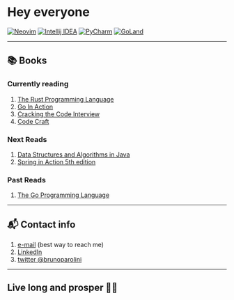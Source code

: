 # Hey everyone

[![Neovim](https://img.shields.io/badge/editor-Neovim-blue)](https://neovim.io/)
[![Intellij IDEA](https://img.shields.io/badge/editor-IntelliJ_IDEA-red)](https://www.jetbrains.com/idea/)
[![PyCharm](https://img.shields.io/badge/editor-PyCharm-green)](https://www.jetbrains.com/pycharm/)
[![GoLand](https://img.shields.io/badge/editor-GoLand-purple)](https://www.jetbrains.com/goland/)

---

## 📚 Books

### Currently reading

1. [The Rust Programming Language](https://www.amazon.com/Rust-Programming-Language-2nd/dp/1718503105/ref=sr_1_1?crid=33O0UV2AMI4FM&keywords=rust+programming+language&qid=1704223195&sprefix=rust+programim%2Caps%2C245&sr=8-1)
2. [Go In Action](https://www.amazon.com/Go-in-Action-audiobook/dp/B07KRNPBHH/ref=sr_1_1?crid=1K6W3BAANA4UC&dib=eyJ2IjoiMSJ9.UWFVlfacJkwM7L3671fD9VCOFw_1Ysy83gdTsZ3iBYSQPAu2rX7q3UrdrxV6G6ZIpcn8k5zrXK6e8DywGfUmG8A984B9yPHoQe0vwL3hLxzjargm3y6j0wTs0UygnDMDG4wH8HXERaFtCr7FL4FaAZ8eIFNiI4glFsg5Pa1xkKiVFWWKfrazJUJsbSKm-sdiyy3eQPRwzHmWXMS_hZrMz9DWCTVYeEulS7x0cH31mXs.1WpGTamfeIFNYvjm8jfE2D1tVy2fPCdoPwy1JBbP-YY&dib_tag=se&keywords=go+in+action&qid=1712589257&sprefix=go+in+acti%2Caps%2C242&sr=8-1)
3. [Cracking the Code Interview](https://www.amazon.com/Cracking-Coding-Interview-Programming-Questions/dp/0984782850/ref=sr_1_1?crid=39Z3MT0240FMI&keywords=cracking+the+coding+interview&qid=1637585581&qsid=137-6292873-9880719&s=books&sprefix=cracking%2Cstripbooks-intl-ship%2C295&sr=1-1&sres=0984782850%2CB09BGKJ3FL%2C145157827X%2CB00ISYMUR6%2CB08CMF2CQF%2C0578973839%2C1636100007%2CB09559NJKL%2CB00U2YQ1Z2%2CB08VL1BLHB%2CB09556H1Z1%2C098478280X%2CB08QBYGJH6%2C1710348615%2C1250118360%2C1517671272&srpt=ABIS_BOOK)
4. [Code Craft](https://www.amazon.com/Code-Craft-Practice-Writing-Excellent-dp-1593271190/dp/1593271190/ref=mt_other?_encoding=UTF8&me=&qid=1605027106)

### Next Reads

1. [Data Structures and Algorithms in Java](https://www.amazon.com/Data-Structures-Algorithms-Java-2nd/dp/0672324539/ref=sr_1_5?keywords=data+structures+and+algorithms&qid=1650290150&s=books&sprefix=data+structures%2Cstripbooks%2C214&sr=1-5)
2. [Spring in Action 5th edition](https://www.amazon.com/Spring-Action-Craig-Walls/dp/1617294942/ref=sr_1_1?crid=3UH49R6KJQXX3&dchild=1&keywords=spring+in+action+5th+edition&qid=1604941057&s=books&sprefix=spring+in+action%2Cstripbooks-intl-ship%2C270&sr=1-1)

### Past Reads

1. [The Go Programming Language](https://www.amazon.com/Programming-Language-Addison-Wesley-Professional-Computing/dp/0134190440/ref=sr_1_1?crid=3S1MWD0LWRXSS&keywords=the+go+programming+language&qid=1704223153&sprefix=the+go+progra%2Caps%2C217&sr=8-1)

---

## 📬 Contact info

1. [e-mail](mailto:brunoparolini@gmail.com) (best way to reach me)
2. [LinkedIn](https://www.linkedin.com/in/brunoparolini/)
3. [twitter @brunoparolini](https://twitter.com/brunoparolini)

---

## Live long and prosper 🖖🏻

